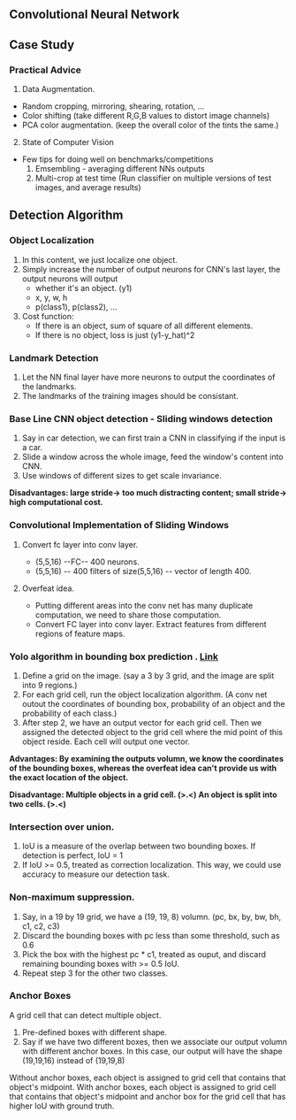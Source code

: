 ## Convolutional Neural Network

## Case Study

### Practical Advice

1. Data Augmentation. 
  - Random cropping, mirroring, shearing, rotation, ...
  - Color shifting (take different R,G,B values to distort image channels) 
  - PCA color augmentation. (keep the overall color of the tints the same.)

2. State of Computer Vision
  - Few tips for doing well on benchmarks/competitions 
    1) Emsembling - averaging different NNs outputs
    2) Multi-crop at test time (Run classifier on multiple versions of test images, and average results)

## Detection Algorithm

### Object Localization

1. In this content, we just localize one object. 
2. Simply increase the number of output neurons for CNN's last layer, the output neurons will output 
    - whether it's an object. (y1)
    - x, y, w, h
    - p(class1), p(class2), ...
3. Cost function:
    - If there is an object, sum of square of all different elements. 
    - If there is no object, loss is just (y1-y_hat)^2

### Landmark Detection

1. Let the NN final layer have more neurons to output the coordinates of the landmarks. 
2. The landmarks of the training images should be consistant. 

### Base Line CNN object detection - Sliding windows detection 

1. Say in car detection, we can first train a CNN in classifying if the input is a car. 
2. Slide a window across the whole image, feed the window's content into CNN. 
3. Use windows of different sizes to get scale invariance. 

**Disadvantages: large stride-> too much distracting content; small stride-> high computational cost.**

### Convolutional Implementation of Sliding Windows

1. Convert fc layer into conv layer. 
    - (5,5,16) --FC-- 400 neurons. 
    - (5,5,16) -- 400 filters of size(5,5,16) -- vector of length 400. 

2. Overfeat idea. 
    - Putting different areas into the conv net has many duplicate computation, we need to share those computation. 
    - Convert FC layer into conv layer. Extract features from different regions of feature maps.  

### Yolo algorithm in bounding box prediction . [Link](https://www.coursera.org/learn/convolutional-neural-networks/lecture/9EcTO/bounding-box-predictions)

1. Define a grid on the image. (say a 3 by 3 grid, and the image are split into 9 regions.)
2. For each grid cell, run the object localization algorithm. (A conv net outout the coordinates of bounding box, probability of an object and the probability of each class.)
3. After step 2, we have an output vector for each grid cell. Then we assigned the detected object to the grid cell where the mid point of this object reside. Each cell will output one vector. 

**Advantages: By examining the outputs volumn, we know the coordinates of the bounding boxes, whereas the overfeat idea can't provide us with the exact location of the object.**

**Disadvantage: Multiple objects in a grid cell. (>.<)   An object is split into two cells. (>.<)**

### Intersection over union. 

1. IoU is a measure of the overlap between two bounding boxes. If detection is perfect, IoU = 1
2. If IoU >= 0.5, treated as correction localization. This way, we could use accuracy to measure our detection task. 

### Non-maximum suppression. 

1. Say, in a 19 by 19 grid, we have a (19, 19, 8) volumn. (pc, bx, by, bw, bh, c1, c2, c3)
2. Discard the bounding boxes with pc less than some threshold, such as 0.6
3. Pick the box with the highest pc * c1, treated as ouput, and discard remaining bounding boxes with >= 0.5 IoU. 
4. Repeat step 3 for the other two classes. 

### Anchor Boxes

A grid cell that can detect multiple object. 

1. Pre-defined boxes with different shape. 
2. Say if we have two different boxes, then we associate our output volumn with different anchor boxes. In this case, our output will have the shape (19,19,16) instead of (19,19,8)

Without anchor boxes, each object is assigned to grid cell that contains that object's midpoint. 
With anchor boxes, each object is assigned to grid cell that contains that object's midpoint and anchor box for the grid cell that has higher IoU with ground truth. 

